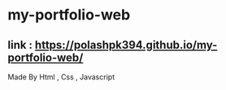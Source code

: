 # my-portfolio-web
## link : https://polashpk394.github.io/my-portfolio-web/
Made By  Html , Css , Javascript
